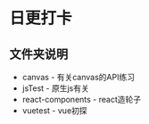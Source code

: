 # 日更打卡

## 文件夹说明

+ canvas - 有关canvas的API练习
+ jsTest - 原生js有关
+ react-components - react造轮子
+ vuetest - vue初探



